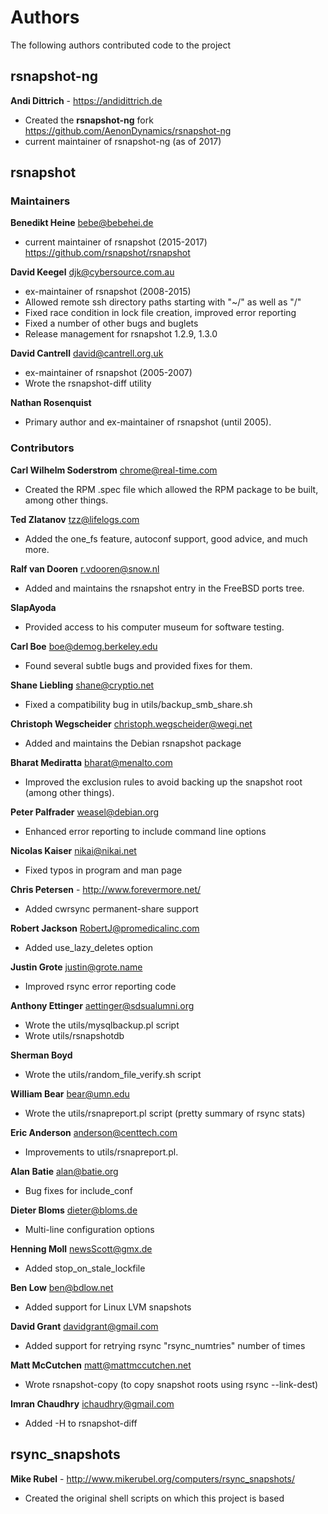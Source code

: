 Authors
========================================================================

The following authors contributed code to the project

rsnapshot-ng
------------------------------------------------------------------------

**Andi Dittrich** - https://andidittrich.de
* Created the **rsnapshot-ng** fork https://github.com/AenonDynamics/rsnapshot-ng
* current maintainer of rsnapshot-ng (as of 2017)

rsnapshot
------------------------------------------------------------------------

### Maintainers ###

**Benedikt Heine** <bebe@bebehei.de>
* current maintainer of rsnapshot (2015-2017) https://github.com/rsnapshot/rsnapshot

**David Keegel** <djk@cybersource.com.au>
* ex-maintainer of rsnapshot (2008-2015)
* Allowed remote ssh directory paths starting with "~/" as well as "/"
* Fixed race condition in lock file creation, improved error reporting
* Fixed a number of other bugs and buglets
* Release management for rsnapshot 1.2.9, 1.3.0

**David Cantrell** <david@cantrell.org.uk>
* ex-maintainer of rsnapshot (2005-2007)
* Wrote the rsnapshot-diff utility

**Nathan Rosenquist**
* Primary author and ex-maintainer of rsnapshot (until 2005).

### Contributors ###

**Carl Wilhelm Soderstrom** <chrome@real-time.com>
* Created the RPM .spec file which allowed the RPM package to be built, among other things.

**Ted Zlatanov** <tzz@lifelogs.com>
* Added the one_fs feature, autoconf support, good advice, and much more.

**Ralf van Dooren** <r.vdooren@snow.nl>
* Added and maintains the rsnapshot entry in the FreeBSD ports tree.

**SlapAyoda**
* Provided access to his computer museum for software testing.

**Carl Boe** <boe@demog.berkeley.edu>
* Found several subtle bugs and provided fixes for them.

**Shane Liebling** <shane@cryptio.net>
* Fixed a compatibility bug in utils/backup_smb_share.sh

**Christoph Wegscheider** <christoph.wegscheider@wegi.net>
* Added and maintains the Debian rsnapshot package

**Bharat Mediratta** <bharat@menalto.com>
* Improved the exclusion rules to avoid backing up the snapshot root (among other things).

**Peter Palfrader** <weasel@debian.org>
* Enhanced error reporting to include command line options

**Nicolas Kaiser** <nikai@nikai.net>
* Fixed typos in program and man page

**Chris Petersen** - http://www.forevermore.net/
* Added cwrsync permanent-share support

**Robert Jackson** <RobertJ@promedicalinc.com>
* Added use_lazy_deletes option

**Justin Grote** <justin@grote.name>
* Improved rsync error reporting code

**Anthony Ettinger** <aettinger@sdsualumni.org>
* Wrote the utils/mysqlbackup.pl script
* Wrote utils/rsnapshotdb

**Sherman Boyd**
* Wrote the utils/random_file_verify.sh script

**William Bear** <bear@umn.edu>
* Wrote the utils/rsnapreport.pl script (pretty summary of rsync stats)

**Eric Anderson** <anderson@centtech.com>
* Improvements to utils/rsnapreport.pl.

**Alan Batie** <alan@batie.org>
* Bug fixes for include_conf

**Dieter Bloms** <dieter@bloms.de>
* Multi-line configuration options

**Henning Moll** <newsScott@gmx.de>
* Added stop_on_stale_lockfile

**Ben Low** <ben@bdlow.net>
* Added support for Linux LVM snapshots

**David Grant** <davidgrant@gmail.com>
* Added support for retrying rsync "rsync_numtries" number of times

**Matt McCutchen** <matt@mattmccutchen.net>
* Wrote rsnapshot-copy (to copy snapshot roots using rsync --link-dest)

**Imran Chaudhry** <ichaudhry@gmail.com>
* Added -H to rsnapshot-diff

rsync_snapshots
------------------------------------------------------------------------

**Mike Rubel** - http://www.mikerubel.org/computers/rsync_snapshots/
* Created the original shell scripts on which this project is based
